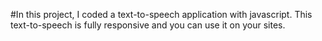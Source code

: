 #In this project, I coded a text-to-speech application with javascript. This text-to-speech is fully responsive and you can use it on your sites.
